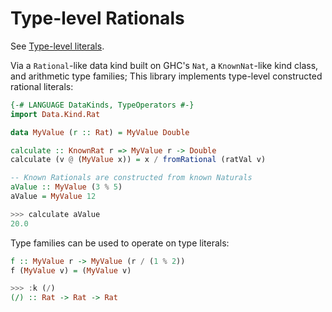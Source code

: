 # Type-level Rationals

See [Type-level literals](https://downloads.haskell.org/~ghc/latest/docs/html/users_guide/glasgow_exts.html#type-level-literals).

Via a `Rational`-like data kind built on GHC's `Nat`, a `KnownNat`-like kind
class, and arithmetic type families; This library implements type-level
constructed rational literals:
```haskell
{-# LANGUAGE DataKinds, TypeOperators #-}
import Data.Kind.Rat

data MyValue (r :: Rat) = MyValue Double

calculate :: KnownRat r => MyValue r -> Double
calculate (v @ (MyValue x)) = x / fromRational (ratVal v)

-- Known Rationals are constructed from known Naturals
aValue :: MyValue (3 % 5)
aValue = MyValue 12

>>> calculate aValue
20.0
```

Type families can be used to operate on type literals:
```haskell
f :: MyValue r -> MyValue (r / (1 % 2))
f (MyValue v) = (MyValue v)

>>> :k (/)
(/) :: Rat -> Rat -> Rat
```
